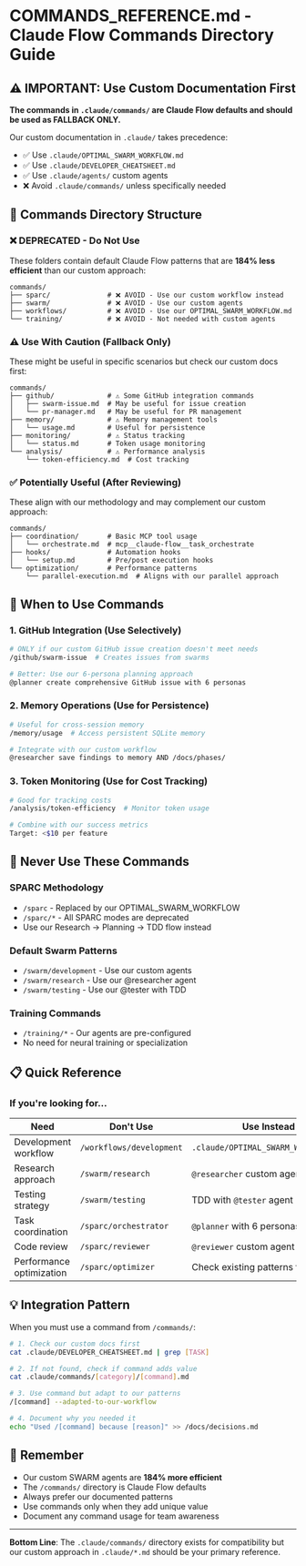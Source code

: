 # COMMANDS_REFERENCE.md - Claude Flow Commands Directory Guide

## ⚠️ IMPORTANT: Use Custom Documentation First

**The commands in `.claude/commands/` are Claude Flow defaults and should be used as FALLBACK ONLY.**

Our custom documentation in `.claude/` takes precedence:
- ✅ Use `.claude/OPTIMAL_SWARM_WORKFLOW.md` 
- ✅ Use `.claude/DEVELOPER_CHEATSHEET.md`
- ✅ Use `.claude/agents/` custom agents
- ❌ Avoid `.claude/commands/` unless specifically needed

## 📁 Commands Directory Structure

### ❌ DEPRECATED - Do Not Use
These folders contain default Claude Flow patterns that are **184% less efficient** than our custom approach:

```
commands/
├── sparc/              # ❌ AVOID - Use our custom workflow instead
├── swarm/              # ❌ AVOID - Use our custom agents
├── workflows/          # ❌ AVOID - Use our OPTIMAL_SWARM_WORKFLOW.md
└── training/           # ❌ AVOID - Not needed with custom agents
```

### ⚠️ Use With Caution (Fallback Only)
These might be useful in specific scenarios but check our custom docs first:

```
commands/
├── github/             # ⚠️ Some GitHub integration commands
│   ├── swarm-issue.md  # May be useful for issue creation
│   └── pr-manager.md   # May be useful for PR management
├── memory/             # ⚠️ Memory management tools
│   └── usage.md        # Useful for persistence
├── monitoring/         # ⚠️ Status tracking
│   └── status.md       # Token usage monitoring
└── analysis/           # ⚠️ Performance analysis
    └── token-efficiency.md  # Cost tracking
```

### ✅ Potentially Useful (After Reviewing)
These align with our methodology and may complement our custom approach:

```
commands/
├── coordination/       # Basic MCP tool usage
│   └── orchestrate.md  # mcp__claude-flow__task_orchestrate
├── hooks/              # Automation hooks
│   └── setup.md        # Pre/post execution hooks
└── optimization/       # Performance patterns
    └── parallel-execution.md  # Aligns with our parallel approach
```

## 🔧 When to Use Commands

### 1. GitHub Integration (Use Selectively)
```bash
# ONLY if our custom GitHub issue creation doesn't meet needs
/github/swarm-issue  # Creates issues from swarms

# Better: Use our 6-persona planning approach
@planner create comprehensive GitHub issue with 6 personas
```

### 2. Memory Operations (Use for Persistence)
```bash
# Useful for cross-session memory
/memory/usage  # Access persistent SQLite memory

# Integrate with our custom workflow
@researcher save findings to memory AND /docs/phases/
```

### 3. Token Monitoring (Use for Cost Tracking)
```bash
# Good for tracking costs
/analysis/token-efficiency  # Monitor token usage

# Combine with our success metrics
Target: <$10 per feature
```

## 🚫 Never Use These Commands

### SPARC Methodology
- `/sparc` - Replaced by our OPTIMAL_SWARM_WORKFLOW
- `/sparc/*` - All SPARC modes are deprecated
- Use our Research → Planning → TDD flow instead

### Default Swarm Patterns  
- `/swarm/development` - Use our custom agents
- `/swarm/research` - Use our @researcher agent
- `/swarm/testing` - Use our @tester with TDD

### Training Commands
- `/training/*` - Our agents are pre-configured
- No need for neural training or specialization

## 📋 Quick Reference

### If you're looking for...

| Need | Don't Use | Use Instead |
|------|-----------|-------------|
| Development workflow | `/workflows/development` | `.claude/OPTIMAL_SWARM_WORKFLOW.md` |
| Research approach | `/swarm/research` | `@researcher` custom agent |
| Testing strategy | `/swarm/testing` | TDD with `@tester` agent |
| Task coordination | `/sparc/orchestrator` | `@planner` with 6 personas |
| Code review | `/sparc/reviewer` | `@reviewer` custom agent |
| Performance optimization | `/sparc/optimizer` | Check existing patterns first |

## 💡 Integration Pattern

When you must use a command from `/commands/`:

```bash
# 1. Check our custom docs first
cat .claude/DEVELOPER_CHEATSHEET.md | grep [TASK]

# 2. If not found, check if command adds value
cat .claude/commands/[category]/[command].md

# 3. Use command but adapt to our patterns
/[command] --adapted-to-our-workflow

# 4. Document why you needed it
echo "Used /[command] because [reason]" >> /docs/decisions.md
```

## 🎯 Remember

- Our custom SWARM agents are **184% more efficient**
- The `/commands/` directory is Claude Flow defaults
- Always prefer our documented patterns
- Use commands only when they add unique value
- Document any command usage for team awareness

---

**Bottom Line**: The `.claude/commands/` directory exists for compatibility but our custom approach in `.claude/*.md` should be your primary reference.